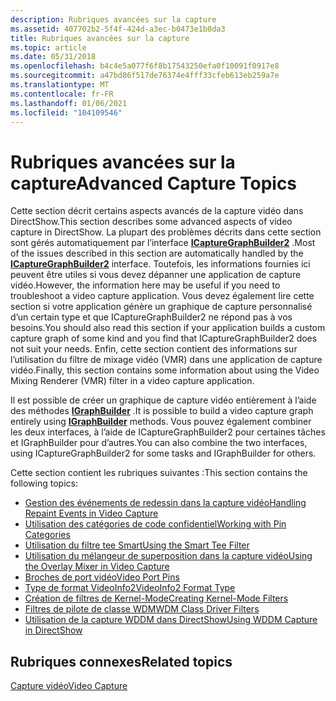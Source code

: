 ```yaml
---
description: Rubriques avancées sur la capture
ms.assetid: 407702b2-5f4f-424d-a3ec-b0473e1b0da3
title: Rubriques avancées sur la capture
ms.topic: article
ms.date: 05/31/2018
ms.openlocfilehash: b4c4e5a077f6f8b17543250efa0f10091f0917e8
ms.sourcegitcommit: a47bd86f517de76374e4fff33cfeb613eb259a7e
ms.translationtype: MT
ms.contentlocale: fr-FR
ms.lasthandoff: 01/06/2021
ms.locfileid: "104109546"
---
```

# <a name="advanced-capture-topics"></a><span data-ttu-id="8f9c6-103">Rubriques avancées sur la capture</span><span class="sxs-lookup"><span data-stu-id="8f9c6-103">Advanced Capture Topics</span></span>

<span data-ttu-id="8f9c6-104">Cette section décrit certains aspects avancés de la capture vidéo dans DirectShow.</span><span class="sxs-lookup"><span data-stu-id="8f9c6-104">This section describes some advanced aspects of video capture in DirectShow.</span></span> <span data-ttu-id="8f9c6-105">La plupart des problèmes décrits dans cette section sont gérés automatiquement par l’interface [**ICaptureGraphBuilder2**](/windows/desktop/api/Strmif/nn-strmif-icapturegraphbuilder2) .</span><span class="sxs-lookup"><span data-stu-id="8f9c6-105">Most of the issues described in this section are automatically handled by the [**ICaptureGraphBuilder2**](/windows/desktop/api/Strmif/nn-strmif-icapturegraphbuilder2) interface.</span></span> <span data-ttu-id="8f9c6-106">Toutefois, les informations fournies ici peuvent être utiles si vous devez dépanner une application de capture vidéo.</span><span class="sxs-lookup"><span data-stu-id="8f9c6-106">However, the information here may be useful if you need to troubleshoot a video capture application.</span></span> <span data-ttu-id="8f9c6-107">Vous devez également lire cette section si votre application génère un graphique de capture personnalisé d’un certain type et que ICaptureGraphBuilder2 ne répond pas à vos besoins.</span><span class="sxs-lookup"><span data-stu-id="8f9c6-107">You should also read this section if your application builds a custom capture graph of some kind and you find that ICaptureGraphBuilder2 does not suit your needs.</span></span> <span data-ttu-id="8f9c6-108">Enfin, cette section contient des informations sur l’utilisation du filtre de mixage vidéo (VMR) dans une application de capture vidéo.</span><span class="sxs-lookup"><span data-stu-id="8f9c6-108">Finally, this section contains some information about using the Video Mixing Renderer (VMR) filter in a video capture application.</span></span>

<span data-ttu-id="8f9c6-109">Il est possible de créer un graphique de capture vidéo entièrement à l’aide des méthodes [**IGraphBuilder**](/windows/desktop/api/Strmif/nn-strmif-igraphbuilder) .</span><span class="sxs-lookup"><span data-stu-id="8f9c6-109">It is possible to build a video capture graph entirely using [**IGraphBuilder**](/windows/desktop/api/Strmif/nn-strmif-igraphbuilder) methods.</span></span> <span data-ttu-id="8f9c6-110">Vous pouvez également combiner les deux interfaces, à l’aide de ICaptureGraphBuilder2 pour certaines tâches et IGraphBuilder pour d’autres.</span><span class="sxs-lookup"><span data-stu-id="8f9c6-110">You can also combine the two interfaces, using ICaptureGraphBuilder2 for some tasks and IGraphBuilder for others.</span></span>

<span data-ttu-id="8f9c6-111">Cette section contient les rubriques suivantes :</span><span class="sxs-lookup"><span data-stu-id="8f9c6-111">This section contains the following topics:</span></span>

-   [<span data-ttu-id="8f9c6-112">Gestion des événements de redessin dans la capture vidéo</span><span class="sxs-lookup"><span data-stu-id="8f9c6-112">Handling Repaint Events in Video Capture</span></span>](handling-repaint-events-in-video-capture.md)
-   [<span data-ttu-id="8f9c6-113">Utilisation des catégories de code confidentiel</span><span class="sxs-lookup"><span data-stu-id="8f9c6-113">Working with Pin Categories</span></span>](working-with-pin-categories.md)
-   [<span data-ttu-id="8f9c6-114">Utilisation du filtre tee Smart</span><span class="sxs-lookup"><span data-stu-id="8f9c6-114">Using the Smart Tee Filter</span></span>](using-the-smart-tee-filter.md)
-   [<span data-ttu-id="8f9c6-115">Utilisation du mélangeur de superposition dans la capture vidéo</span><span class="sxs-lookup"><span data-stu-id="8f9c6-115">Using the Overlay Mixer in Video Capture</span></span>](using-the-overlay-mixer-in-video-capture.md)
-   [<span data-ttu-id="8f9c6-116">Broches de port vidéo</span><span class="sxs-lookup"><span data-stu-id="8f9c6-116">Video Port Pins</span></span>](video-port-pins.md)
-   [<span data-ttu-id="8f9c6-117">Type de format VideoInfo2</span><span class="sxs-lookup"><span data-stu-id="8f9c6-117">VideoInfo2 Format Type</span></span>](videoinfo2-format-type.md)
-   [<span data-ttu-id="8f9c6-118">Création de filtres de Kernel-Mode</span><span class="sxs-lookup"><span data-stu-id="8f9c6-118">Creating Kernel-Mode Filters</span></span>](creating-kernel-mode-filters.md)
-   [<span data-ttu-id="8f9c6-119">Filtres de pilote de classe WDM</span><span class="sxs-lookup"><span data-stu-id="8f9c6-119">WDM Class Driver Filters</span></span>](wdm-class-driver-filters.md)
-   [<span data-ttu-id="8f9c6-120">Utilisation de la capture WDDM dans DirectShow</span><span class="sxs-lookup"><span data-stu-id="8f9c6-120">Using WDDM Capture in DirectShow</span></span>](using-wddm-capture-in-directshow.md)

## <a name="related-topics"></a><span data-ttu-id="8f9c6-121">Rubriques connexes</span><span class="sxs-lookup"><span data-stu-id="8f9c6-121">Related topics</span></span>

<dl> <dt>

[<span data-ttu-id="8f9c6-122">Capture vidéo</span><span class="sxs-lookup"><span data-stu-id="8f9c6-122">Video Capture</span></span>](video-capture.md)
</dt> </dl>

 

 



